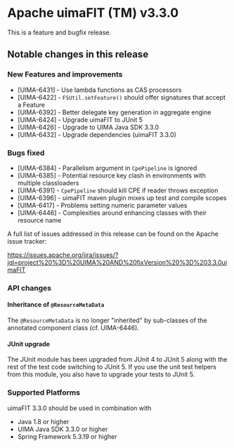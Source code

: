 Apache uimaFIT (TM) v3.3.0
==========================

This is a feature and bugfix release. 

## Notable changes in this release

### New Features and improvements

* [UIMA-6431] - Use lambda functions as CAS processors
* [UIMA-6422] - `FSUtil.setFeature()` should offer signatures that accept a Feature
* [UIMA-6392] - Better delegate key generation in aggregate engine
* [UIMA-6424] - Upgrade uimaFIT to JUnit 5
* [UIMA-6426] - Upgrade to UIMA Java SDK 3.3.0
* [UIMA-6432] - Upgrade dependencies (uimaFIT 3.3.0)

### Bugs fixed

* [UIMA-6384] - Parallelism argument in `CpePipeline` is ignored
* [UIMA-6385] - Potential resource key clash in environments with multiple classloaders
* [UIMA-6391] - `CpePipeline` should kill CPE if reader throws exception
* [UIMA-6396] - uimaFIT maven plugin mixes up test and compile scopes
* [UIMA-6417] - Problems setting numeric parameter values
* [UIMA-6446] - Complexities around enhancing classes with their resource name
 
A full list of issues addressed in this release can be found on the Apache issue tracker:

  https://issues.apache.org/jira/issues/?jql=project%20%3D%20UIMA%20AND%20fixVersion%20%3D%203.3.0uimaFIT

### API changes

#### Inheritance of `@ResourceMetaData`

The `@ResourceMetaData` is no longer "inherited" by sub-classes of the annotated component class (cf.
UIMA-6446).

#### JUnit upgrade

The JUnit module has been upgraded from JUnit 4 to JUnit 5 along with the rest of the test code
switching to JUnit 5. If you use the unit test helpers from this module, you also have to upgrade
your tests to JUnit 5.

### Supported Platforms

uimaFIT 3.3.0 should be used in combination with 

* Java 1.8 or higher
* UIMA Java SDK 3.3.0 or higher
* Spring Framework 5.3.19 or higher
